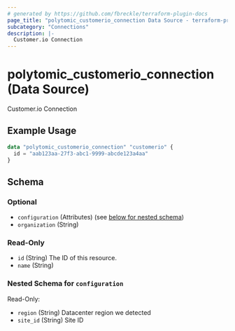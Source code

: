 ```yaml
---
# generated by https://github.com/fbreckle/terraform-plugin-docs
page_title: "polytomic_customerio_connection Data Source - terraform-provider-polytomic"
subcategory: "Connections"
description: |-
  Customer.io Connection
---
```


# polytomic_customerio_connection (Data Source)

Customer.io Connection

## Example Usage

```terraform
data "polytomic_customerio_connection" "customerio" {
  id = "aab123aa-27f3-abc1-9999-abcde123a4aa"
}
```

<!-- schema generated by tfplugindocs -->
## Schema

### Optional

- `configuration` (Attributes) (see [below for nested schema](#nestedatt--configuration))
- `organization` (String)

### Read-Only

- `id` (String) The ID of this resource.
- `name` (String)

<a id="nestedatt--configuration"></a>
### Nested Schema for `configuration`

Read-Only:

- `region` (String) Datacenter region we detected
- `site_id` (String) Site ID


